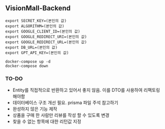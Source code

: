 ## VisionMall-Backend

```commandline
export SECRET_KEY=(본인의 값)
export ALGORITHM=(본인의 값)
export GOOGLE_CLIENT_ID=(본인의 값)
export GOOGLE_REDIRECT_URI=(본인의 값)
export GOOGLE_REDIRECT_URL=(본인의 값)
export DB_URL=(본인의 값)
export GPT_API_KEY=(본인의 값)
```

```commandline
docker-compose up -d
docker-compose down
```

### TO-DO
- Entity를 직접적으로 반환하고 있어서 좋지 않음. 이를 DTO를 사용하여 리팩토링 해야함
- 데이터베이스 구조 개선 필요. prisma 파일 주석 참고하기
- 완성하지 않은 기능 제작
- 상품을 구매 한 사람만 리뷰를 작성 할 수 있도록 변경
- 찾을 수 없는 항목에 대한 리턴값 지정